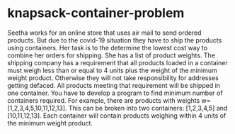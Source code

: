 # knapsack-container-problem

Seetha works for an online store that uses air mail to send ordered products. But due to the covid-19
situation they have to ship the products using containers. Her task is to the determine the lowest cost way
to combine her orders for shipping. She has a list of product weights. The shipping company has a
requirement that all products loaded in a container must weigh less than or equal to 4 units plus the
weight of the minimum weight product. Otherwise they will not take responsibility for addresses getting
defaced. All products meeting that requirement will be shipped in one container.
You have to develop a program to find minimum number of containers required.
For example, there are products with weights w=[1,2,3,4,5,10,11,12,13]. This can be broken into two
containers: [1,2,3,4,5] and [10,11,12,13]. Each container will contain products weighing within 4 units of
the minimum weight product.
